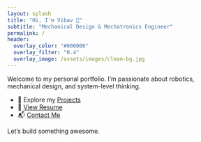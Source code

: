 ```yaml
---
layout: splash
title: "Hi, I'm Vibav 👋"
subtitle: "Mechanical Design & Mechatronics Engineer"
permalink: /
header:
  overlay_color: "#000000"
  overlay_filter: "0.4"
  overlay_image: /assets/images/clean-bg.jpg
---
```


Welcome to my personal portfolio. I’m passionate about robotics, mechanical design, and system-level thinking.

- 🔧 Explore my [Projects](/projects/)
- 📄 [View Resume](/resume/)
- 📬 [Contact Me](/contact/)

Let’s build something awesome.
